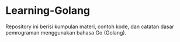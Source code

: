# Learning-Golang
Repository ini berisi kumpulan materi, contoh kode, dan catatan dasar pemrograman menggunakan bahasa Go (Golang).
